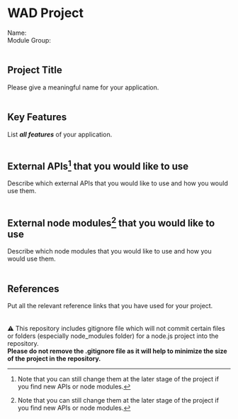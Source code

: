 # WAD Project
Name:  <br>
Module Group: <br>
<br> 
## Project Title
Please give a meaningful name for your application. <br>
<br> 
## Key Features
List ***all features*** of your application.<br>
<br> 
## External APIs[^1] that you would like to use
Describe which external APIs that you would like to use and how you would use them.<br>
<br> 
## External node modules[^1] that you would like to use
Describe which node modules that you would like to use and how you would use them.<br>
<br>
## References
Put all the relevant reference links that you have used for your project.<br>
<br>
<br>
:warning: This repository includes gitignore file which will not commit certain files or folders (especially node_modules folder) for a node.js project into the repository.  
**Please do not remove the .gitignore file as it will help to minimize the size of the project in the repository.** 
<br>
[^1]: Note that you can still change them at the later stage of the project if you find new APIs or node modules.
